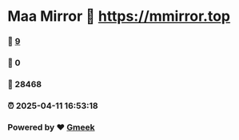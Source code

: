 # Maa Mirror :link: https://mmirror.top 
### :page_facing_up: [9](https://mmirror.top/tag.html) 
### :speech_balloon: 0 
### :hibiscus: 28468 
### :alarm_clock: 2025-04-11 16:53:18 
### Powered by :heart: [Gmeek](https://github.com/Meekdai/Gmeek)
